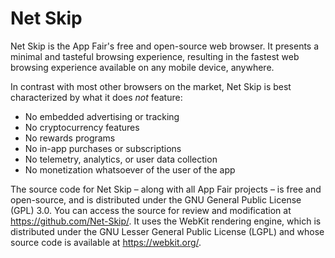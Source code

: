 # Net Skip

Net Skip is the App Fair's free and open-source web browser. It presents a minimal and tasteful browsing experience, resulting in the fastest web browsing experience available on any mobile device, anywhere.

In contrast with most other browsers on the market, Net Skip is best characterized by what it does *not* feature:

  * No embedded advertising or tracking
  * No cryptocurrency features
  * No rewards programs
  * No in-app purchases or subscriptions
  * No telemetry, analytics, or user data collection
  * No monetization whatsoever of the user of the app

The source code for Net Skip – along with all App Fair projects – is free and open-source, and is distributed under the GNU General Public License (GPL) 3.0. You can access the source for review and modification at https://github.com/Net-Skip/. It uses the WebKit rendering engine, which is distributed under the GNU Lesser General Public License (LGPL) and whose source code is available at https://webkit.org/.

